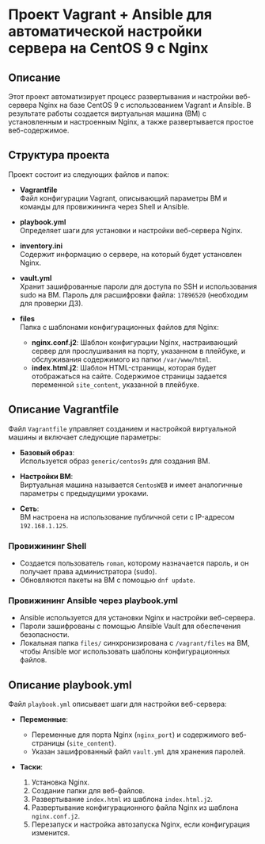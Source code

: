 # Проект Vagrant + Ansible для автоматической настройки сервера на CentOS 9 c Nginx

## Описание

Этот проект автоматизирует процесс развертывания и настройки веб-сервера Nginx на базе CentOS 9 с использованием Vagrant и Ansible. В результате работы создается виртуальная машина (ВМ) с установленным и настроенным Nginx, а также развертывается простое веб-содержимое.

## Структура проекта

Проект состоит из следующих файлов и папок:

- **Vagrantfile**  
  Файл конфигурации Vagrant, описывающий параметры ВМ и команды для провижининга через Shell и Ansible.

- **playbook.yml**  
  Определяет шаги для установки и настройки веб-сервера Nginx.

- **inventory.ini**  
  Содержит информацию о сервере, на который будет установлен Nginx.

- **vault.yml**  
  Хранит зашифрованные пароли для доступа по SSH и использования sudo на ВМ. Пароль для расшифровки файла: `17896520` (необходим для проверки ДЗ).

- **files**  
  Папка с шаблонами конфигурационных файлов для Nginx:
  - **nginx.conf.j2**: Шаблон конфигурации Nginx, настраивающий сервер для прослушивания на порту, указанном в плейбуке, и обслуживания содержимого из папки `/var/www/html`.
  - **index.html.j2**: Шаблон HTML-страницы, которая будет отображаться на сайте. Содержимое страницы задается переменной `site_content`, указанной в плейбуке.

## Описание Vagrantfile

Файл `Vagrantfile` управляет созданием и настройкой виртуальной машины и включает следующие параметры:

- **Базовый образ**:  
  Используется образ `generic/centos9s` для создания ВМ.

- **Настройки ВМ**:  
  Виртуальная машина называется `CentosWEB` и имеет аналогичные параметры с предыдущими уроками.

- **Сеть**:  
  ВМ настроена на использование публичной сети с IP-адресом `192.168.1.125`.

### Провижининг Shell

- Создается пользователь `roman`, которому назначается пароль, и он получает права администратора (sudo).
- Обновляются пакеты на ВМ с помощью `dnf update`.

### Провижининг Ansible через playbook.yml

- Ansible используется для установки Nginx и настройки веб-сервера.
- Пароли зашифрованы с помощью Ansible Vault для обеспечения безопасности.
- Локальная папка `files/` синхронизирована с `/vagrant/files` на ВМ, чтобы Ansible мог использовать шаблоны конфигурационных файлов.

## Описание playbook.yml

Файл `playbook.yml` описывает шаги для настройки веб-сервера:

- **Переменные**:
  - Переменные для порта Nginx (`nginx_port`) и содержимого веб-страницы (`site_content`).
  - Указан зашифрованный файл `vault.yml` для хранения паролей.

- **Таски**:
  1. Установка Nginx.
  2. Создание папки для веб-файлов.
  3. Развертывание `index.html` из шаблона `index.html.j2`.
  4. Развертывание конфигурационного файла Nginx из шаблона `nginx.conf.j2`.
  5. Перезапуск и настройка автозапуска Nginx, если конфигурация изменится.


